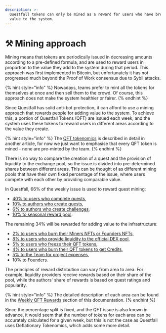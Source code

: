 ```yaml
---
description: >-
  Questfall tokens can only be mined as a reward for users who have brought
  value to the system.
---
```


# ⚒️ Mining approach

Mining means that tokens are periodically issued in decreasing amounts according to a pre-defined formula, and are used to reward users in proportion to the value they add to the system during that period. This approach was first implemented in Bitcoin, but unfortunately it has not progressed much beyond the Proof of Work consensus due to Sybil attacks.

{% hint style="info" %}
Nowadays, teams prefer to mint all the tokens for themselves at once and then sell them to the crowd. Of course, this approach does not make the system healthier or fairer.
{% endhint %}

Since Questfall has solid anti-bot protection, it can afford to use a mining approach that rewards people for adding value to the system. To achieve this, a portion of Questfall Tokens (QFT) are issued each week, and the system uses these tokens to reward users in different areas according to the value they create.

{% hint style="info" %}
The [QFT tokenomics](../tokenomics/questfall-tokens-qft.md) is described in detail in another article, for now we just want to emphasise that every QFT token is mined - none are pre-minted by the team.
{% endhint %}

There is no way to compare the creation of a quest and the provision of liquidity to the exchange pool, so the issue is divided into pre-determined shares between different areas. This can be thought of as different mining pools that have their own fixed percentage of the issue, where users compete with each other by providing comparable value.

In Questfall, 66% of the weekly issue is used to reward quest mining:

* [40% to users who complete quests](../weekly-qft-rewards/quest-completion-40.md),
* [10% to authors who create quests](../weekly-qft-rewards/quest-creation-10.md),
* [6% to authors who create challenges](../weekly-qft-rewards/challenge-creation-6.md),
* [10% to seasonal reward pool](../weekly-qft-rewards/season-rewards-10.md).

The remaining 34% will be rewarded for adding value to the infrastructure:

* [2% to users who burn their Miners NFTs or Founders NFTs](../weekly-qft-rewards/nft-burning-2.md),
* [8% to users who provide liquidity to the official DEX pool](../weekly-qft-rewards/liquidity-providers-8.md),
* [5% to users who freeze their QFT tokens](../weekly-qft-rewards/qft-freezing-5.md),
* [4% to users who burn their QFT tokens to get Credits](../weekly-qft-rewards/qft-burning-4.md),
* [5% to the Team for project expenses](../weekly-qft-rewards/project-expenses-5.md),
* [10% to Founders](../weekly-qft-rewards/founders-revenue-10.md).

The principles of reward distribution can vary from area to area. For example, liquidity providers receive rewards based on their share of the pool, while the authors' share of rewards is based on quest ratings and popularity.&#x20;

{% hint style="info" %}
The detailed description of each area can be found in the [Weekly QFT Rewards](broken-reference) section of this documentation.
{% endhint %}

Since the percentage split is fixed, and the QFT issue is also known in advance, it would seem that the number of tokens for each area can be accurately calculated for a given week, but this is not the case as Questfall uses Deflationary Tokenomics, which adds some more detail.

